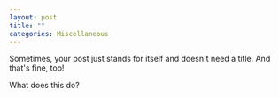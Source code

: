 ```yaml
---
layout: post
title: ""
categories: Miscellaneous
---
```

Sometimes, your post just stands for itself and doesn't need a title. And that's fine, too!


What does this do?
